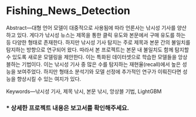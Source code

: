 # Fishing_News_Detection

Abstract—대형 언어 모델이 대중적으로 사용됨에 따라 언론사는 낚시성 기사를 양산하고 있다. 게다가 낚시성 뉴스는 제목을 통한 클릭 유도와 본문에서 구매 유도를 하는 등 다양한 형태로 존재한다. 하지만 낚시성 기사 탐지는 주로 제목과 본문 간의 불일치를 탐지하는 방향으로 연구되어 왔다. 따라서 본 프로젝트는 본문 내 불일치도 함께 탐지할 수 있도록 새로운 모델링을 제안한다. 이는 특화된 데이터셋으로 학습한 모델들을 앙상블하는 기법이다. 이는 낚시성 기사 중 많은 수를 탐지하는 재현율(recall)에서 높은 성능을 보여주었다. 하지만 형태소 분석기와 모델 선정에 추가적인 연구가 이뤄진다면 성능을 향상시킬 수 있는 여지가 있다.

Keywords—낚시성 기사, 제목 낚시, 본문 낚시, 앙상블 기법, LightGBM

### * 상세한 프로젝트 내용은 보고서를 확인해주세요.
